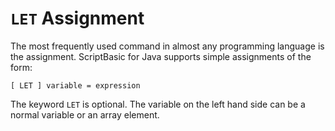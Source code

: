 # `LET` Assignment

The most frequently used command in almost any programming language is the assignment. ScriptBasic for Java supports
simple assignments of the form:
 
```
[ LET ] variable = expression
```

 The keyword `LET` is optional. The variable on the left hand side can be a normal variable or an array element. 